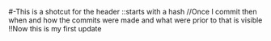 #-This is a shotcut for the header ::starts with a hash
//Once I commit then when and how the commits were made and what were prior to that is visible
!!Now this is my first update
